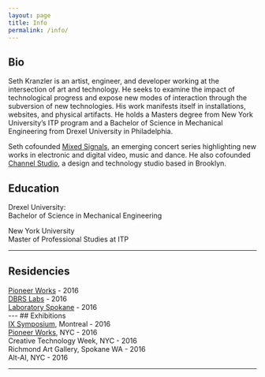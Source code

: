 ```yaml
---
layout: page
title: Info
permalink: /info/
---
```

## Bio
<p class="pull-left-50">
Seth Kranzler is an artist, engineer, and developer working at the intersection of art and technology. He seeks to examine the impact of technological progress and expose new modes of interaction through the subversion of new technologies. His work manifests itself in installations, websites, and physical artifacts. He holds a Masters degree from New York University’s ITP program and a Bachelor of Science in Mechanical Engineering from Drexel University in Philadelphia.
</p>
<p class="pull-left-50">
Seth cofounded <a href="https://mixedsignals.nyc">Mixed Signals</a>, an emerging concert series highlighting new works in electronic and digital video, music and dance. He also cofounded <a href="https://channel.studio">Channel Studio</a>, a design and technology studio based in Brooklyn. 
</p>

## Education  
Drexel University:  
Bachelor of Science in Mechanical Engineering  

New York University  
Master of Professional Studies at ITP

---
## Residencies
<div class="pull-left-50">
  <div><a href="http://pioneerworks.org/residency/seth-kranzler/">Pioneer Works</a> - 2016</div>
  <div><a href="https://medium.com/dbrs-innovation-labs/the-generative-critique-d0a2637e160b">DBRS Labs</a> - 2016</div>
  <div><a href="https://laboratoryspokane.com/2016/08/16/falk-morawitz-seth-kranzler/">Laboratory Spokane</a> - 2016</div>
</div>
---
## Exhibitions  
<div class="pull-left-50">
<div><a href="http://ix.sat.qc.ca/vrlounge_june4?language=en">IX Symposium</a>, Montreal - 2016</div>
<div><a href="http://pioneerworks.org/programs/second-sundays-february-2016.php">Pioneer Works</a>, NYC - 2016</div>
<div>Creative Technology Week, NYC - 2016</div>
<div>Richmond Art Gallery, Spokane WA - 2016</div>
<div>Alt-AI, NYC - 2016</div>
</div>

---